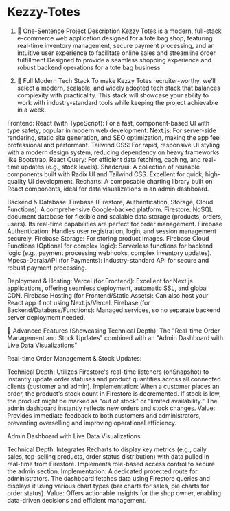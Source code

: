 # Kezzy-Totes
1. 📌 One-Sentence Project Description
Kezzy Totes is a modern, full-stack e-commerce web application designed for a tote bag shop, featuring real-time inventory management, secure payment processing, and an intuitive user experience to facilitate online sales and streamline order fulfillment.Designed to provide a seamless shopping experience and robust backend operations for a tote bag business

3. 💼 Full Modern Tech Stack
To make Kezzy Totes recruiter-worthy, we’ll select a modern, scalable, and widely adopted tech stack that balances complexity with practicality. This stack will showcase your ability to work with industry-standard tools while keeping the project achievable in a week.

Frontend:
React (with TypeScript): For a fast, component-based UI with type safety, popular in modern web development.
Next.js: For server-side rendering, static site generation, and SEO optimization, making the app feel professional and performant.
Tailwind CSS: For rapid, responsive UI styling with a modern design system, reducing dependency on heavy frameworks like Bootstrap.
React Query: For efficient data fetching, caching, and real-time updates (e.g., stock levels).
Shadcn/ui: A collection of reusable components built with Radix UI and Tailwind CSS. Excellent for quick, high-quality UI development.
Recharts: A composable charting library built on React components, ideal for data visualizations in an admin dashboard.

Backend & Database:
Firebase (Firestore, Authentication, Storage, Cloud Functions): A comprehensive Google-backed platform.
Firestore: NoSQL document database for flexible and scalable data storage (products, orders, users). Its real-time capabilities are perfect for order management.
Firebase Authentication: Handles user registration, login, and session management securely.
Firebase Storage: For storing product images.
Firebase Cloud Functions (Optional for complex logic): Serverless functions for backend logic (e.g., payment processing webhooks, complex inventory updates).
Mpesa-DarajaAPI (for Payments): Industry-standard API for secure and robust payment processing.

Deployment & Hosting:
Vercel (for Frontend): Excellent for Next.js applications, offering seamless deployment, automatic SSL, and global CDN.
Firebase Hosting (for Frontend/Static Assets): Can also host your React app if not using Next.js/Vercel.
Firebase (for Backend/Database/Functions): Managed services, so no separate backend server deployment needed.

🚀 Advanced Features (Showcasing Technical Depth):
The "Real-time Order Management and Stock Updates" combined with an "Admin Dashboard with Live Data Visualizations"

Real-time Order Management & Stock Updates:

Technical Depth: Utilizes Firestore's real-time listeners (onSnapshot) to instantly update order statuses and product quantities across all connected clients (customer and admin).
Implementation: When a customer places an order, the product's stock count in Firestore is decremented. If stock is low, the product might be marked as "out of stock" or "limited availability." The admin dashboard instantly reflects new orders and stock changes.
Value: Provides immediate feedback to both customers and administrators, preventing overselling and improving operational efficiency.

Admin Dashboard with Live Data Visualizations:

Technical Depth: Integrates Recharts to display key metrics (e.g., daily sales, top-selling products, order status distribution) with data pulled in real-time from Firestore. Implements role-based access control to secure the admin section.
Implementation: A dedicated protected route for administrators. The dashboard fetches data using Firestore queries and displays it using various chart types (bar charts for sales, pie charts for order status).
Value: Offers actionable insights for the shop owner, enabling data-driven decisions and efficient management.
